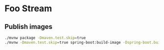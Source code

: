 # Foo Stream

## Publish images

```sh
./mvnw package -Dmaven.test.skip=true
./mvnw -Dmaven.test.skip=true spring-boot:build-image -Dspring-boot.build-image.imageName=springdeveloper/${PWD##*/}:0.0.1
```

